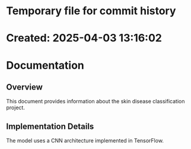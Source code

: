# Temporary file for commit history
# Created: 2025-04-03 13:16:02

# Documentation

## Overview

This document provides information about the skin disease classification project.

## Implementation Details

The model uses a CNN architecture implemented in TensorFlow.
